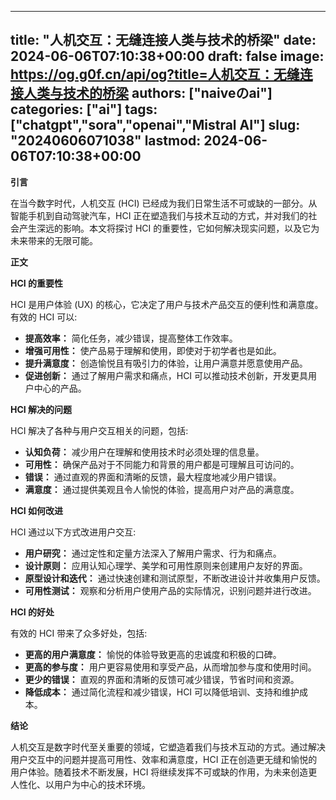 
---
title: "人机交互：无缝连接人类与技术的桥梁"
date: 2024-06-06T07:10:38+00:00
draft: false
image: https://og.g0f.cn/api/og?title=人机交互：无缝连接人类与技术的桥梁
authors: ["naiveのai"]
categories: ["ai"]
tags: ["chatgpt","sora","openai","Mistral AI"]
slug: "20240606071038"
lastmod: 2024-06-06T07:10:38+00:00
---
**引言**

在当今数字时代，人机交互 (HCI) 已经成为我们日常生活不可或缺的一部分。从智能手机到自动驾驶汽车，HCI 正在塑造我们与技术互动的方式，并对我们的社会产生深远的影响。本文将探讨 HCI 的重要性，它如何解决现实问题，以及它为未来带来的无限可能。

**正文**

**HCI 的重要性**

HCI 是用户体验 (UX) 的核心，它决定了用户与技术产品交互的便利性和满意度。有效的 HCI 可以:

* **提高效率：** 简化任务，减少错误，提高整体工作效率。
* **增强可用性：** 使产品易于理解和使用，即使对于初学者也是如此。
* **提升满意度：** 创造愉悦且有吸引力的体验，让用户满意并愿意使用产品。
* **促进创新：** 通过了解用户需求和痛点，HCI 可以推动技术创新，开发更具用户中心的产品。

**HCI 解决的问题**

HCI 解决了各种与用户交互相关的问题，包括:

* **认知负荷：** 减少用户在理解和使用技术时必须处理的信息量。
* **可用性：** 确保产品对于不同能力和背景的用户都是可理解且可访问的。
* **错误：** 通过直观的界面和清晰的反馈，最大程度地减少用户错误。
* **满意度：** 通过提供美观且令人愉悦的体验，提高用户对产品的满意度。

**HCI 如何改进**

HCI 通过以下方式改进用户交互:

* **用户研究：** 通过定性和定量方法深入了解用户需求、行为和痛点。
* **设计原则：** 应用认知心理学、美学和可用性原则来创建用户友好的界面。
* **原型设计和迭代：** 通过快速创建和测试原型，不断改进设计并收集用户反馈。
* **可用性测试：** 观察和分析用户使用产品的实际情况，识别问题并进行改进。

**HCI 的好处**

有效的 HCI 带来了众多好处，包括:

* **更高的用户满意度：** 愉悦的体验导致更高的忠诚度和积极的口碑。
* **更高的参与度：** 用户更容易使用和享受产品，从而增加参与度和使用时间。
* **更少的错误：** 直观的界面和清晰的反馈可减少错误，节省时间和资源。
* **降低成本：** 通过简化流程和减少错误，HCI 可以降低培训、支持和维护成本。

**结论**

人机交互是数字时代至关重要的领域，它塑造着我们与技术互动的方式。通过解决用户交互中的问题并提高可用性、效率和满意度，HCI 正在创造更无缝和愉悦的用户体验。随着技术不断发展，HCI 将继续发挥不可或缺的作用，为未来创造更人性化、以用户为中心的技术环境。